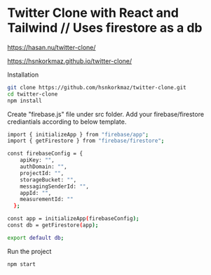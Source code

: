# Twitter Clone with React and Tailwind // Uses firestore as a db

https://hasan.nu/twitter-clone/

https://hsnkorkmaz.github.io/twitter-clone/

Installation

```sh
git clone https://github.com/hsnkorkmaz/twitter-clone.git
cd twitter-clone
npm install
```

Create "firebase.js" file under src folder.
Add your firebase/firestore crediantials according to below template.

```sh
import { initializeApp } from "firebase/app";
import { getFirestore } from "firebase/firestore";

const firebaseConfig = {
    apiKey: "",
    authDomain: "",
    projectId: "",
    storageBucket: "",
    messagingSenderId: "",
    appId: "",
    measurementId: ""
  };

const app = initializeApp(firebaseConfig);
const db = getFirestore(app);

export default db;
```

Run the project
```sh
npm start
```
